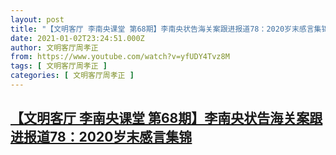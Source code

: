 ```yaml
---
layout: post
title: "【文明客厅 李南央课堂 第68期】李南央状告海关案跟进报道78：2020岁末感言集锦"
date: 2021-01-02T23:24:51.000Z
author: 文明客厅周孝正
from: https://www.youtube.com/watch?v=yfUDY4Tvz8M
tags: [ 文明客厅周孝正 ]
categories: [ 文明客厅周孝正 ]
---
```

<!--1609629891000-->
[【文明客厅 李南央课堂 第68期】李南央状告海关案跟进报道78：2020岁末感言集锦](https://www.youtube.com/watch?v=yfUDY4Tvz8M)
------

<div>

</div>
